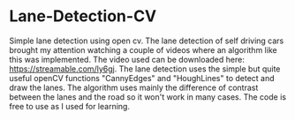 # Lane-Detection-CV

Simple lane detection using open cv. The lane detection of self driving cars brought my attention watching a couple of videos where an algorithm like this was implemented. The video used can be downloaded here: https://streamable.com/ly6gj. The lane detection uses the simple but quite useful openCV functions "CannyEdges" and "HoughLines" to detect and draw the lanes.
The algorithm uses mainly the difference of contrast between the lanes and the road so it won't work in many cases.
The code is free to use as I used for learning.
